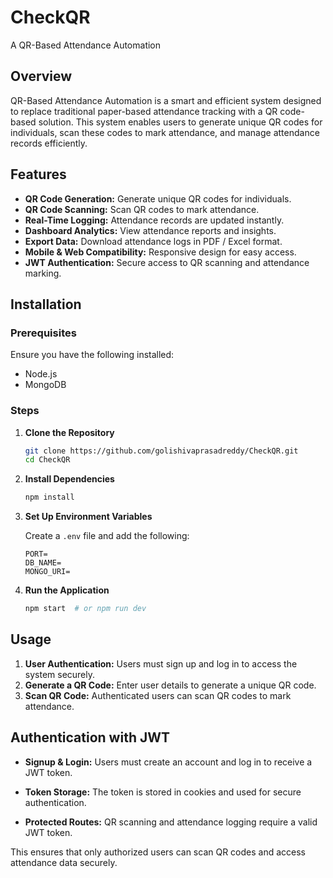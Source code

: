 

# CheckQR

A QR-Based Attendance Automation

## Overview

QR-Based Attendance Automation is a smart and efficient system designed to replace traditional paper-based attendance tracking with a QR code-based solution. This system enables users to generate unique QR codes for individuals, scan these codes to mark attendance, and manage attendance records efficiently.

## Features

- **QR Code Generation:** Generate unique QR codes for individuals.
- **QR Code Scanning:** Scan QR codes to mark attendance.
- **Real-Time Logging:** Attendance records are updated instantly.
- **Dashboard Analytics:** View attendance reports and insights.
- **Export Data:** Download attendance logs in PDF / Excel format.
- **Mobile & Web Compatibility:** Responsive design for easy access.
- **JWT Authentication:** Secure access to QR scanning and attendance marking.

## Installation

### Prerequisites

Ensure you have the following installed:

- Node.js
- MongoDB

### Steps

1. **Clone the Repository**

    ```sh
    git clone https://github.com/golishivaprasadreddy/CheckQR.git
    cd CheckQR
    ```

2. **Install Dependencies**

    ```sh
    npm install
    ```

3. **Set Up Environment Variables**

    Create a `.env` file and add the following:

    ```env
    PORT=
    DB_NAME=
    MONGO_URI=
    ```

4. **Run the Application**

    ```sh
    npm start  # or npm run dev
    ```

## Usage

1. **User Authentication:** Users must sign up and log in to access the system securely.
2. **Generate a QR Code:** Enter user details to generate a unique QR code.
3. **Scan QR Code:** Authenticated users can scan QR codes to mark attendance.
 
## Authentication with JWT

- **Signup & Login:** Users must create an account and log in to receive a JWT token.

- **Token Storage:** The token is stored in cookies and used for secure authentication.
- **Protected Routes:** QR scanning and attendance logging require a valid JWT token.

This ensures that only authorized users can scan QR codes and access attendance data securely.

